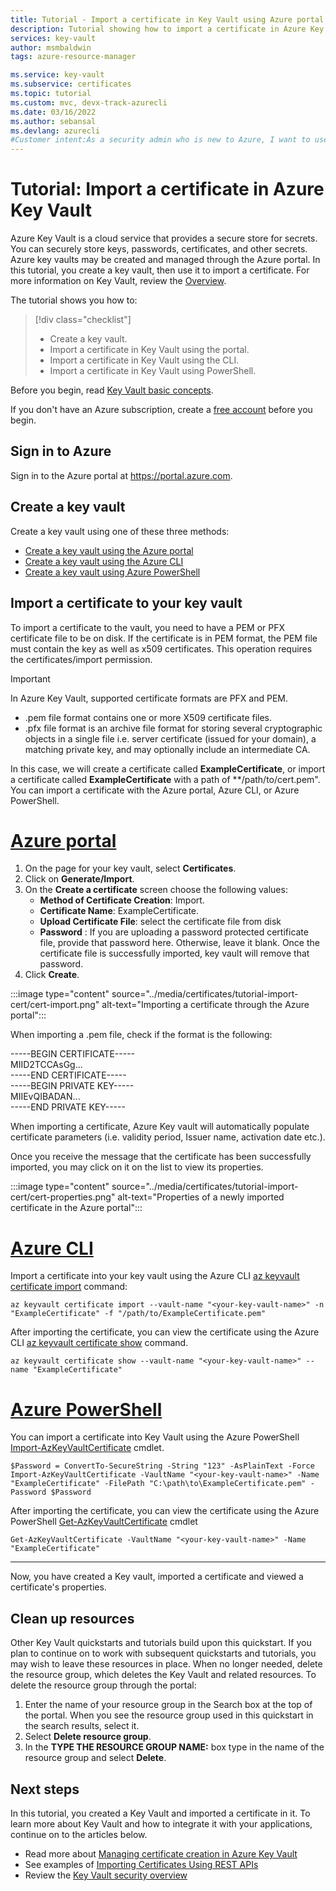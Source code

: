 ```yaml
---
title: Tutorial - Import a certificate in Key Vault using Azure portal | Microsoft Docs
description: Tutorial showing how to import a certificate in Azure Key Vault
services: key-vault
author: msmbaldwin
tags: azure-resource-manager

ms.service: key-vault
ms.subservice: certificates
ms.topic: tutorial
ms.custom: mvc, devx-track-azurecli
ms.date: 03/16/2022
ms.author: sebansal 
ms.devlang: azurecli
#Customer intent:As a security admin who is new to Azure, I want to use Key Vault to securely store certificates in Azure
---
```

# Tutorial: Import a certificate in Azure Key Vault

Azure Key Vault is a cloud service that provides a secure store for secrets. You can securely store keys, passwords, certificates, and other secrets. Azure key vaults may be created and managed through the Azure portal. In this tutorial, you create a key vault, then use it to import a certificate. For more information on Key Vault, review the [Overview](../general/overview.md).

The tutorial shows you how to:

> [!div class="checklist"]
> * Create a key vault.
> * Import a certificate in Key Vault using the portal.
> * Import a certificate in Key Vault using the CLI.
> * Import a certificate in Key Vault using PowerShell.


Before you begin, read [Key Vault basic concepts](../general/basic-concepts.md). 

If you don't have an Azure subscription, create a [free account](https://azure.microsoft.com/free/?WT.mc_id=A261C142F) before you begin.

## Sign in to Azure

Sign in to the Azure portal at https://portal.azure.com.

## Create a key vault

Create a key vault using one of these three methods:

- [Create a key vault using the Azure portal](../general/quick-create-portal.md)
- [Create a key vault using the Azure CLI](../general/quick-create-cli.md)
- [Create a key vault using Azure PowerShell](../general/quick-create-powershell.md)

## Import a certificate to your key vault

To import a certificate to the vault, you need to have a PEM or PFX certificate file to be on disk. If the certificate is in PEM format, the PEM file must contain the key as well as x509 certificates. This operation requires the certificates/import permission.

> [!IMPORTANT]
> In Azure Key Vault, supported certificate formats are PFX and PEM.
> - .pem file format contains one or more X509 certificate files.
> - .pfx file format is an archive file format for storing several cryptographic objects in a single file i.e. server certificate (issued for your domain), a matching private key, and may optionally include an intermediate CA.  

In this case, we will create a certificate called **ExampleCertificate**, or import a certificate called **ExampleCertificate**  with a path of **/path/to/cert.pem". You can import a certificate with the Azure portal, Azure CLI, or Azure PowerShell.

# [Azure portal](#tab/azure-portal)

1. On the page for your key vault, select **Certificates**.
2. Click on **Generate/Import**.
3. On the **Create a certificate** screen choose the following values:
    - **Method of Certificate Creation**: Import.
    - **Certificate Name**: ExampleCertificate.
    - **Upload Certificate File**: select the certificate file from disk
    - **Password** : If you are uploading a password protected certificate file, provide that password here. Otherwise, leave it blank. Once the certificate file is successfully imported, key vault will remove that password.
4. Click **Create**.

:::image type="content" source="../media/certificates/tutorial-import-cert/cert-import.png" alt-text="Importing a certificate through the Azure portal":::

When importing a .pem file, check if the format is the following:

-----BEGIN CERTIFICATE-----<br>
MIID2TCCAsGg...<br>
-----END CERTIFICATE-----<br>
-----BEGIN PRIVATE KEY-----<br>
MIIEvQIBADAN...<br>
-----END PRIVATE KEY-----<br>

When importing a certificate, Azure Key vault will automatically populate certificate parameters (i.e. validity period, Issuer name, activation date etc.).

Once you receive the message that the certificate has been successfully imported, you may click on it on the list to view its properties.

:::image type="content" source="../media/certificates/tutorial-import-cert/cert-properties.png" alt-text="Properties of a newly imported certificate in the Azure portal":::

# [Azure CLI](#tab/azure-cli)

Import a certificate into your key vault using the Azure CLI [az keyvault certificate import](/cli/azure/keyvault/certificate#az-keyvault-certificate-import) command:

```azurecli
az keyvault certificate import --vault-name "<your-key-vault-name>" -n "ExampleCertificate" -f "/path/to/ExampleCertificate.pem"
```

After importing the certificate, you can view the certificate using the Azure CLI [az keyvault certificate show](/cli/azure/keyvault/certificate#az-keyvault-certificate-show) command.

```azurecli
az keyvault certificate show --vault-name "<your-key-vault-name>" --name "ExampleCertificate"
```


# [Azure PowerShell](#tab/azure-powershell)

You can import a certificate into Key Vault using the Azure PowerShell [Import-AzKeyVaultCertificate](/powershell/module/az.keyvault/import-azkeyvaultcertificate) cmdlet.

```azurepowershell
$Password = ConvertTo-SecureString -String "123" -AsPlainText -Force
Import-AzKeyVaultCertificate -VaultName "<your-key-vault-name>" -Name "ExampleCertificate" -FilePath "C:\path\to\ExampleCertificate.pem" -Password $Password
```

After importing the certificate, you can view the certificate using the Azure PowerShell [Get-AzKeyVaultCertificate](/powershell/module/az.keyvault/get-azkeyvaultcertificate) cmdlet

```azurepowershell
Get-AzKeyVaultCertificate -VaultName "<your-key-vault-name>" -Name "ExampleCertificate"
```

---

Now, you have created a Key vault, imported a certificate and viewed a certificate's properties.

## Clean up resources

Other Key Vault quickstarts and tutorials build upon this quickstart. If you plan to continue on to work with subsequent quickstarts and tutorials, you may wish to leave these resources in place.
When no longer needed, delete the resource group, which deletes the Key Vault and related resources. To delete the resource group through the portal:

1. Enter the name of your resource group in the Search box at the top of the portal. When you see the resource group used in this quickstart in the search results, select it.
2. Select **Delete resource group**.
3. In the **TYPE THE RESOURCE GROUP NAME:** box type in the name of the resource group and select **Delete**.

## Next steps

In this tutorial, you created a Key Vault and imported a certificate in it. To learn more about Key Vault and how to integrate it with your applications, continue on to the articles below.

- Read more about [Managing certificate creation in Azure Key Vault](./create-certificate-scenarios.md)
- See examples of [Importing Certificates Using REST APIs](/rest/api/keyvault/certificates/import-certificate/import-certificate)
- Review the [Key Vault security overview](../general/security-features.md)
